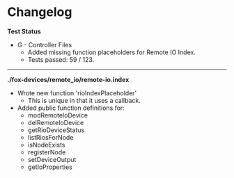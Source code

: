 # Changelog

**Test Status**
* G - Controller Files
	* Added missing function placeholders for Remote IO Index.
	* Tests passed: 59 / 123.

---

**./fox-devices/remote_io/remote-io.index**
* Wrote new function 'rioIndexPlaceholder'
	* This is unique in that it uses a callback.
* Added public function definitions for:
	* modRemoteIoDevice
	* delRemoteIoDevice
	* getRioDeviceStatus
	* listRiosForNode
	* isNodeExists
	* registerNode
	* setDeviceOutput
	* getIoProperties
